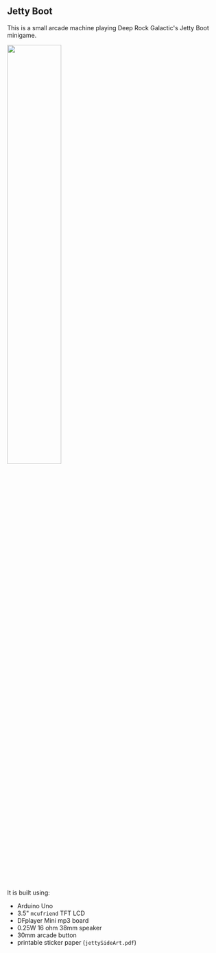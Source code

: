 ## Jetty Boot
This is a small arcade machine playing Deep Rock Galactic's Jetty Boot minigame. 

<img src="https://github.com/dusanp/JettyBoot/assets/2307540/df4c680e-67e2-4fde-9c1b-2c5d8908a68f" width="50%" height="50%">

It is built using:
 - Arduino Uno
 - 3.5" `mcufriend` TFT LCD
 - DFplayer Mini mp3 board
 - 0.25W  16 ohm 38mm speaker
 - 30mm arcade button
 - printable sticker paper (`jettySideArt.pdf`)
